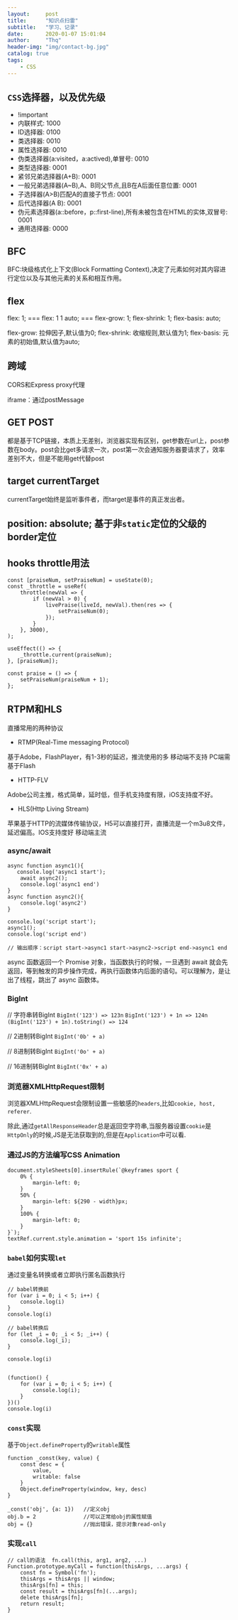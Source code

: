 ```yaml
---
layout:     post
title:      "知识点扫雷"
subtitle:   "学习、记录"
date:       2020-01-07 15:01:04
author:     "Thq" 
header-img: "img/contact-bg.jpg"
catalog: true
tags:
    - CSS
---
```


## `CSS`选择器，以及优先级

+ !important
+ 内联样式: 1000
+ ID选择器: 0100
+ 类选择器: 0010
+ 属性选择器: 0010
+ 伪类选择器(a:visited，a:actived),单冒号: 0010
+ 类型选择器: 0001
+ 紧邻兄弟选择器(A+B): 0001
+ 一般兄弟选择器(A~B),A、B同父节点,且B在A后面任意位置: 0001
+ 子选择器(A>B)匹配A的直接子节点: 0001
+ 后代选择器(A B): 0001
+ 伪元素选择器(a::before，p::first-line),所有未被包含在HTML的实体,双冒号: 0001
+ 通用选择器: 0000

## BFC

BFC:块级格式化上下文(Block Formatting Context),决定了元素如何对其内容进行定位以及与其他元素的关系和相互作用。

## flex

flex: 1; === flex: 1 1 auto; === flex-grow: 1; flex-shrink: 1; flex-basis: auto;

flex-grow: 拉伸因子,默认值为0; flex-shrink: 收缩规则,默认值为1; flex-basis: 元素的初始值,默认值为auto;

## 跨域

CORS和Express proxy代理

iframe：通过postMessage

## GET POST

都是基于TCP链接，本质上无差别，浏览器实现有区别，get参数在url上，post参数在body。post会比get多请求一次，post第一次会通知服务器要请求了，效率差别不大，但是不能用get代替post

## target currentTarget

currentTarget始终是监听事件者，而target是事件的真正发出者。

## position: absolute; 基于非`static`定位的父级的border定位

## hooks throttle用法

```JS
const [praiseNum, setPraiseNum] = useState(0);
const _throttle = useRef(
    throttle(newVal => {
        if (newVal > 0) {
            livePraise(liveId, newVal).then(res => {
                setPraiseNum(0);
            });
        }
    }, 3000),
);

useEffect(() => {
    _throttle.current(praiseNum);
}, [praiseNum]);

const praise = () => {
    setPraiseNum(praiseNum + 1);
};
```

## RTPM和HLS

直播常用的两种协议

+ RTMP(Real-Time messaging Protocol)

基于Adobe，FlashPlayer，有1-3秒的延迟，推流使用的多 移动端不支持 PC端需基于Flash

+ HTTP-FLV

Adobe公司主推，格式简单，延时低，但手机支持度有限，iOS支持度不好。

+ HLS(Http Living Stream)

苹果基于HTTP的流媒体传输协议，H5可以直接打开，直播流是一个m3u8文件，延迟偏高。IOS支持度好 移动端主流

### async/await

```JS
async function async1(){
   console.log('async1 start');
    await async2();
    console.log('async1 end')
}
async function async2(){
    console.log('async2')
}

console.log('script start');
async1();
console.log('script end')

// 输出顺序：script start->async1 start->async2->script end->async1 end
```

async 函数返回一个 Promise 对象，当函数执行的时候，一旦遇到 await 就会先返回，等到触发的异步操作完成，再执行函数体内后面的语句。可以理解为，是让出了线程，跳出了 async 函数体。

### BigInt

// 字符串转BigInt
`BigInt('123') => 123n`
`BigInt('123') + 1n => 124n`
`(BigInt('123') + 1n).toString() => 124`

// 2进制转BigInt
`BigInt('0b' + a)`

// 8进制转BigInt
`BigInt('0o' + a)`

// 16进制转BigInt
`BigInt('0x' + a)`

### 浏览器XMLHttpRequest限制

浏览器XMLHttpRequest会限制设置一些敏感的`headers`,比如`cookie, host, referer`.

除此,通过`getAllResponseHeader`总是返回空字符串,当服务器设置`cookie`是`HttpOnly`的时候,JS是无法获取到的,但是在`Application`中可以看.

### 通过JS的方法编写CSS Animation

```JS
document.styleSheets[0].insertRule(`@keyframes sport {
    0% {
        margin-left: 0;
    }
    50% {
        margin-left: ${290 - width}px;
    }
    100% {
        margin-left: 0;
    }
}`);
textRef.current.style.animation = 'sport 15s infinite';
```

### `babel`如何实现`let`

通过变量名转换或者立即执行匿名函数执行

```JS
// babel转换前
for (var i = 0; i < 5; i++) {
    console.log(i)
}
console.log(i)

// babel转换后
for (let _i = 0; _i < 5; _i++) {
    console.log(_i);
}

console.log(i)


(function() {
    for (var i = 0; i < 5; i++) {
        console.log(i);
    }
})()
console.log(i)
```

### `const`实现

基于`Object.defineProperty`的`writable`属性

```JS
function _const(key, value) {
    const desc = {
        value,
        writable: false
    }
    Object.defineProperty(window, key, desc)
}

_const('obj', {a: 1})   //定义obj
obj.b = 2               //可以正常给obj的属性赋值
obj = {}                //抛出错误，提示对象read-only

```

### 实现`call`

```JS
// call的语法  fn.call(this, arg1, arg2, ...)
Function.prototype.myCall = function(thisArgs, ...args) {
    const fn = Symbol('fn');
    thisArgs = thisArgs || window;
    thisArgs[fn] = this;
    const result = thisArgs[fn](...args);
    delete thisArgs[fn];
    return result;
}

```
